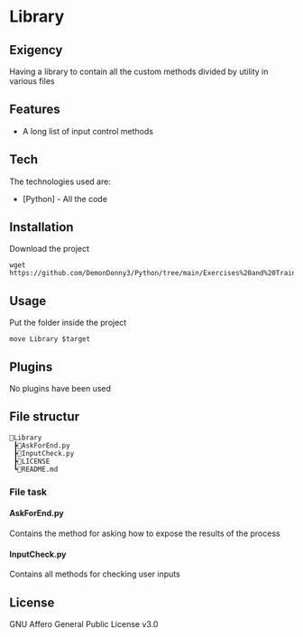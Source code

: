 # Library
## Exigency
Having a library to contain all the custom methods divided by utility in various files

## Features

- A long list of input control methods

## Tech
The technologies used are:

- [Python] - All the code

## Installation
Download the project

```
wget https://github.com/DemonDonny3/Python/tree/main/Exercises%20and%20Training/Utility/Library
```

## Usage
Put the folder inside the project

```
move Library $target
```

## Plugins
No plugins have been used

## File structur
```
📂Library
 ┣📜AskForEnd.py
 ┣📜InputCheck.py
 ┣📜LICENSE
 ┗📜README.md
```

### File task
#### AskForEnd.py
Contains the method for asking how to expose the results of the process
#### InputCheck.py
Contains all methods for checking user inputs

## License
GNU Affero General Public License v3.0